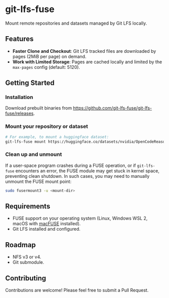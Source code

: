 # git-lfs-fuse

Mount remote repositories and datasets managed by Git LFS locally.

## Features

- **Faster Clone and Checkout**: Git LFS tracked files are downloaded by pages (2MiB per page) on demand.
- **Work with Limited Storage**: Pages are cached locally and limited by the `max-pages` config (default: 5120).

## Getting Started

### Installation

Download prebuilt binaries from https://github.com/git-lfs-fuse/git-lfs-fuse/releases.

### Mount your repository or dataset

```bash
# For example, to mount a huggingface dataset:
git-lfs-fuse mount https://huggingface.co/datasets/nvidia/OpenCodeReasoning
```

### Clean up and unmount

If a user-space program crashes during a FUSE operation, or if `git-lfs-fuse` encounters an error, the FUSE module may get stuck in kernel space, preventing clean shutdown.
In such cases, you may need to manually unmount the FUSE mount point:
```sh
sudo fusermount3 -u <mount-dir> 
```

## Requirements

- FUSE support on your operating system (Linux, Windows WSL 2, macOS with [macFUSE](https://macfuse.github.io/) installed).
- Git LFS installed and configured.

## Roadmap

* NFS v3 or v4.
* Git submodule.

## Contributing

Contributions are welcome! Please feel free to submit a Pull Request.

